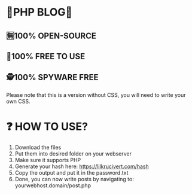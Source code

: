 # 🗽PHP BLOG🗽
## 🈚100% OPEN-SOURCE
## 🤑100% FREE TO USE
## 🕵️100% SPYWARE FREE

Please note that this is a version without CSS, you will need to write your own CSS.

# ❓ HOW TO USE?
1. Download the files 
2. Put them into desired folder on your webserver 
3. Make sure it supports PHP
4. Generate your hash here: https://lilkrucivert.com/hash
5. Copy the output and put it in the password.txt
6. Done, you can now write posts by navigating to: yourwebhost.domain/post.php
